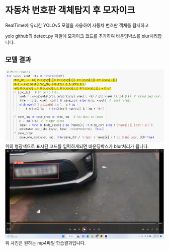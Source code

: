 # 자동차 번호판 객체탐지 후 모자이크

RealTime에 유리한 YOLOv5 모델을 사용하여 자동차 번호판 객체를 탐지하고<br>

yolo github의 detect.py 파일에 모자이크 코드를 추가하여 바운딩박스를 blur처리합니다.

## 모델 결과
<img src="https://github.com/2Swon/DeepLearing/blob/main/Project/YOLO_v5%20%EA%B0%9D%EC%B2%B4%20%ED%83%90%EC%A7%80/img/1.png" alt="1"><br>
위의 형광색으로 표시된 코드를 입력하게되면 바운딩박스가 blur처리가 됩니다.<br>
<img src="https://github.com/2Swon/DeepLearing/blob/main/Project/YOLO_v5%20%EA%B0%9D%EC%B2%B4%20%ED%83%90%EC%A7%80/img/2.png" alt="1"><br>
위 사진은 원하는 mp4파일 학습결과입니다.


